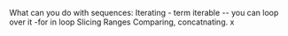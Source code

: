 What can you do with sequences:
Iterating - term iterable -- you can loop over it -for in loop
Slicing
Ranges
Comparing, concatnating.
 x